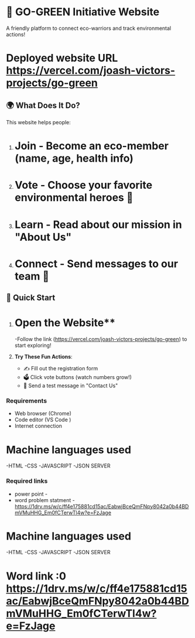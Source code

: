 # 🌿 GO-GREEN Initiative Website

A friendly platform to connect eco-warriors and track environmental actions!

# Deployed website URL https://vercel.com/joash-victors-projects/go-green

## 🌍 What Does It Do?

This website helps people:
1. # Join  - Become an eco-member (name, age, health info)
2. # Vote - Choose your favorite environmental heroes 🌟
3. # Learn - Read about our mission in "About Us"
4. # Connect - Send messages to our team 📨

## 🚀 Quick Start

1. # Open the Website**  
    -Follow the link (https://vercel.com/joash-victors-projects/go-green) to start exploring!

2. **Try These Fun Actions**:
   - ✍️ Fill out the registration form
   - 🗳️ Click vote buttons (watch numbers grow!)
   - 📝 Send a test message in "Contact Us"



### Requirements
- Web browser (Chrome)
- Code editor (VS Code )
- Internet connection

# Machine languages used 
-HTML
-CSS
-JAVASCRIPT
-JSON SERVER

### Required links
- power point - 
- word problem statment - https://1drv.ms/w/c/ff4e175881cd15ac/EabwjBceQmFNpy8042a0b44BDmVMuHHG_Em0fCTerwTl4w?e=FzJage












# Machine languages used 
-HTML
-CSS
-JAVASCRIPT
-JSON SERVER


# Word link :0 https://1drv.ms/w/c/ff4e175881cd15ac/EabwjBceQmFNpy8042a0b44BDmVMuHHG_Em0fCTerwTl4w?e=FzJage